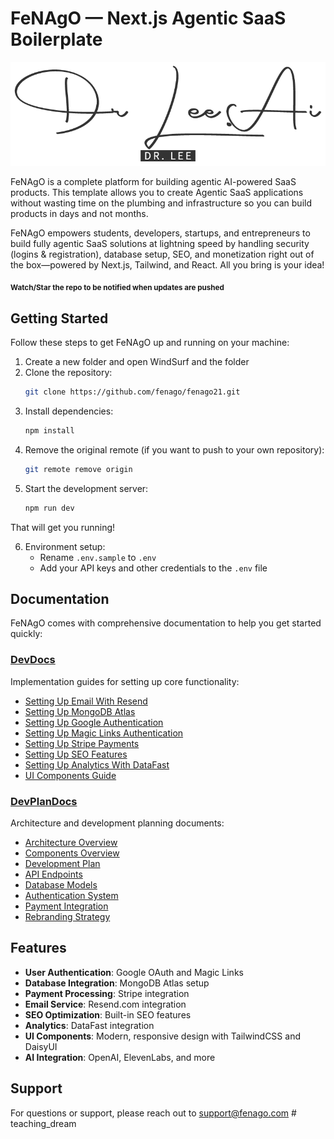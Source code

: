 # FeNAgO — Next.js Agentic SaaS Boilerplate

![FeNAgO Logo](./app/icon.png)

FeNAgO is a complete platform for building agentic AI-powered SaaS products. This template allows you to create Agentic SaaS applications without wasting time on the plumbing and infrastructure so you can build products in days and not months.

FeNAgO empowers students, developers, startups, and entrepreneurs to build fully agentic SaaS solutions at lightning speed by handling security (logins & registration), database setup, SEO, and monetization right out of the box—powered by Next.js, Tailwind, and React. All you bring is your idea!

<sub>**Watch/Star the repo to be notified when updates are pushed**</sub>

## Getting Started

Follow these steps to get FeNAgO up and running on your machine:

1. Create a new folder and open WindSurf and the folder  
2. Clone the repository:
   ```bash
   git clone https://github.com/fenago/fenago21.git
   ```
3. Install dependencies:
   ```bash
   npm install
   ```
4. Remove the original remote (if you want to push to your own repository):
   ```bash
   git remote remove origin
   ```
5. Start the development server:
   ```bash
   npm run dev
   ```

That will get you running!

6. Environment setup:
   - Rename `.env.sample` to `.env`
   - Add your API keys and other credentials to the `.env` file

## Documentation

FeNAgO comes with comprehensive documentation to help you get started quickly:

### [DevDocs](./DevDocs)

Implementation guides for setting up core functionality:

- [Setting Up Email With Resend](./DevDocs/1_Setting_Up_Email_With_Resend.md)
- [Setting Up MongoDB Atlas](./DevDocs/2_Setting_Up_MongoDB_Atlas.md)
- [Setting Up Google Authentication](./DevDocs/3_Setting_Up_Google_Authentication.md)
- [Setting Up Magic Links Authentication](./DevDocs/4_Setting_Up_Magic_Links_Authentication.md)
- [Setting Up Stripe Payments](./DevDocs/5_Setting_Up_Stripe_Payments.md)
- [Setting Up SEO Features](./DevDocs/6_Setting_Up_SEO_Features.md)
- [Setting Up Analytics With DataFast](./DevDocs/7_Setting_Up_Analytics_With_DataFast.md)
- [UI Components Guide](./DevDocs/0_UI_Components_Guide.md)

### [DevPlanDocs](./DevPlanDocs)

Architecture and development planning documents:

- [Architecture Overview](./DevPlanDocs/1-Architecture-Overview.md)
- [Components Overview](./DevPlanDocs/2-Components-Overview.md)
- [Development Plan](./DevPlanDocs/3-Development-Plan.md)
- [API Endpoints](./DevPlanDocs/4-API-Endpoints.md)
- [Database Models](./DevPlanDocs/5-Database-Models.md)
- [Authentication System](./DevPlanDocs/6-Authentication-System.md)
- [Payment Integration](./DevPlanDocs/7-Payment-Integration.md)
- [Rebranding Strategy](./DevPlanDocs/8-Rebranding-Strategy.md)

## Features

- **User Authentication**: Google OAuth and Magic Links
- **Database Integration**: MongoDB Atlas setup
- **Payment Processing**: Stripe integration
- **Email Service**: Resend.com integration
- **SEO Optimization**: Built-in SEO features
- **Analytics**: DataFast integration
- **UI Components**: Modern, responsive design with TailwindCSS and DaisyUI
- **AI Integration**: OpenAI, ElevenLabs, and more

## Support

For questions or support, please reach out to support@fenago.com
#   t e a c h i n g _ d r e a m 
 
 